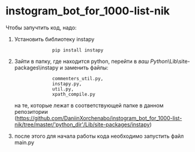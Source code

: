 # instogram_bot_for_1000-list-nik

Чтобы запучтить код, надо:
   1. Установить библиотеку instapy
            
                        pip install instapy
                
   2. Зайти в папку, где находится python, перейти в *ваш  Python*\Lib\site-packages\instapy и заменить файлы:

                        commenters_util.py,
                        instapy.py,
                        util.py,
                        xpath_compile.py
      
        на те, которые лежат в соответствующей папке в данном репозитории 
        (https://github.com/DaniinXorchenabo/instogram_bot_for_1000-list-nik/tree/master/'python_dir'/Lib/site-packages/instapy)
  
   3. после этого для начала работы кода необходимо запустить файл main.py

  

